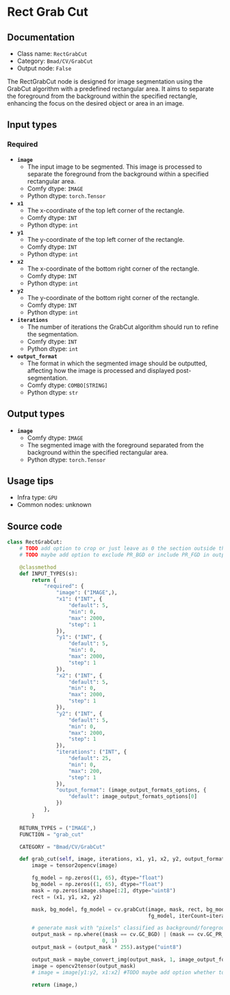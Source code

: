 # Rect Grab Cut
## Documentation
- Class name: `RectGrabCut`
- Category: `Bmad/CV/GrabCut`
- Output node: `False`

The RectGrabCut node is designed for image segmentation using the GrabCut algorithm with a predefined rectangular area. It aims to separate the foreground from the background within the specified rectangle, enhancing the focus on the desired object or area in an image.
## Input types
### Required
- **`image`**
    - The input image to be segmented. This image is processed to separate the foreground from the background within a specified rectangular area.
    - Comfy dtype: `IMAGE`
    - Python dtype: `torch.Tensor`
- **`x1`**
    - The x-coordinate of the top left corner of the rectangle.
    - Comfy dtype: `INT`
    - Python dtype: `int`
- **`y1`**
    - The y-coordinate of the top left corner of the rectangle.
    - Comfy dtype: `INT`
    - Python dtype: `int`
- **`x2`**
    - The x-coordinate of the bottom right corner of the rectangle.
    - Comfy dtype: `INT`
    - Python dtype: `int`
- **`y2`**
    - The y-coordinate of the bottom right corner of the rectangle.
    - Comfy dtype: `INT`
    - Python dtype: `int`
- **`iterations`**
    - The number of iterations the GrabCut algorithm should run to refine the segmentation.
    - Comfy dtype: `INT`
    - Python dtype: `int`
- **`output_format`**
    - The format in which the segmented image should be outputted, affecting how the image is processed and displayed post-segmentation.
    - Comfy dtype: `COMBO[STRING]`
    - Python dtype: `str`
## Output types
- **`image`**
    - Comfy dtype: `IMAGE`
    - The segmented image with the foreground separated from the background within the specified rectangular area.
    - Python dtype: `torch.Tensor`
## Usage tips
- Infra type: `GPU`
- Common nodes: unknown


## Source code
```python
class RectGrabCut:
    # TODO add option to crop or just leave as 0 the section outside the rect
    # TODO maybe add option to exclude PR_BGD or include PR_FGD in outputMask

    @classmethod
    def INPUT_TYPES(s):
        return {
            "required": {
                "image": ("IMAGE",),
                "x1": ("INT", {
                    "default": 5,
                    "min": 0,
                    "max": 2000,
                    "step": 1
                }),
                "y1": ("INT", {
                    "default": 5,
                    "min": 0,
                    "max": 2000,
                    "step": 1
                }),
                "x2": ("INT", {
                    "default": 5,
                    "min": 0,
                    "max": 2000,
                    "step": 1
                }),
                "y2": ("INT", {
                    "default": 5,
                    "min": 0,
                    "max": 2000,
                    "step": 1
                }),
                "iterations": ("INT", {
                    "default": 25,
                    "min": 0,
                    "max": 200,
                    "step": 1
                }),
                "output_format": (image_output_formats_options, {
                    "default": image_output_formats_options[0]
                })
            },
        }

    RETURN_TYPES = ("IMAGE",)
    FUNCTION = "grab_cut"

    CATEGORY = "Bmad/CV/GrabCut"

    def grab_cut(self, image, iterations, x1, y1, x2, y2, output_format):
        image = tensor2opencv(image)

        fg_model = np.zeros((1, 65), dtype="float")
        bg_model = np.zeros((1, 65), dtype="float")
        mask = np.zeros(image.shape[:2], dtype="uint8")
        rect = (x1, y1, x2, y2)

        mask, bg_model, fg_model = cv.grabCut(image, mask, rect, bg_model,
                                              fg_model, iterCount=iterations, mode=cv.GC_INIT_WITH_RECT)

        # generate mask with "pixels" classified as background/foreground
        output_mask = np.where((mask == cv.GC_BGD) | (mask == cv.GC_PR_BGD),
                               0, 1)
        output_mask = (output_mask * 255).astype("uint8")

        output_mask = maybe_convert_img(output_mask, 1, image_output_formats_options_map[output_format])
        image = opencv2tensor(output_mask)
        # image = image[y1:y2, x1:x2] #TODO maybe add option whether to crop or not

        return (image,)

```
